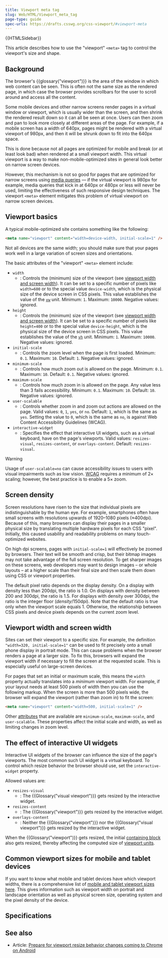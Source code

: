 ```yaml
---
title: Viewport meta tag
slug: Web/HTML/Viewport_meta_tag
page-type: guide
spec-urls: https://drafts.csswg.org/css-viewport/#viewport-meta
---
```


{{HTMLSidebar}}

This article describes how to use the "viewport" `<meta>` tag to control the viewport's size and shape.

## Background

The browser's {{glossary("viewport")}} is the area of the window in which web content can be seen. This is often not the same size as the rendered page, in which case the browser provides scrollbars for the user to scroll around and access all the content.

Some mobile devices and other narrow screens render pages in a virtual window or viewport, which is usually wider than the screen, and then shrink the rendered result down so it can all be seen at once. Users can then zoom and pan to look more closely at different areas of the page. For example, if a mobile screen has a width of 640px, pages might be rendered with a virtual viewport of 980px, and then it will be shrunk down to fit into the 640px space.

This is done because not all pages are optimized for mobile and break (or at least look bad) when rendered at a small viewport width. This virtual viewport is a way to make non-mobile-optimized sites in general look better on narrow screen devices.

However, this mechanism is not so good for pages that are optimized for narrow screens using [media queries](/Web/CSS/CSS_media_queries) — if the virtual viewport is 980px for example, media queries that kick in at 640px or 480px or less will never be used, limiting the effectiveness of such responsive design techniques. The viewport `<meta>` element mitigates this problem of virtual viewport on narrow screen devices.

## Viewport basics

A typical mobile-optimized site contains something like the following:

```html
<meta name="viewport" content="width=device-width, initial-scale=1" />
```

Not all devices are the same width; you should make sure that your pages work well in a large variation of screen sizes and orientations.

The basic attributes of the "viewport" `<meta>` element include:

- `width`
  - : Controls the (minimum) size of the viewport (see [viewport width and screen width](#viewport_width_and_screen_width)). It can be set to a specific number of pixels like `width=600` or to the special value `device-width`, which is the physical size of the device screen in CSS pixels. This value establishes the value of the [`vw`](/Web/CSS/length#relative_length_units_based_on_viewport) unit. Minimum: `1`. Maximum: `10000`. Negative values: ignored.
- `height`
  - : Controls the (minimum) size of the viewport (see [viewport width and screen width](#viewport_width_and_screen_width)). It can be set to a specific number of pixels like `height=400` or to the special value `device-height`, which is the physical size of the device screen in CSS pixels. This value establishes the value of the [`vh`](/Web/CSS/length#relative_length_units_based_on_viewport) unit. Minimum: `1`. Maximum: `10000`. Negative values: ignored.
- `initial-scale`
  - : Controls the zoom level when the page is first loaded. Minimum: `0.1`. Maximum: `10`. Default: `1`. Negative values: ignored.
- `minimum-scale`
  - : Controls how much zoom out is allowed on the page. Minimum: `0.1`. Maximum: `10`. Default: `0.1`. Negative values: ignored.
- `maximum-scale`
  - : Controls how much zoom in is allowed on the page. Any value less than 3 fails accessibility. Minimum: `0.1`. Maximum: `10`. Default: `10`. Negative values: ignored.
- `user-scalable`
  - : Controls whether zoom in and zoom out actions are allowed on the page. Valid values: `0`, `1`, `yes`, or `no`. Default: `1`, which is the same as `yes`. Setting the value to `0`, which is the same as `no`, is against Web Content Accessibility Guidelines (WCAG).
- `interactive-widget`
  - : Specifies the effect that interactive UI widgets, such as a virtual keyboard, have on the page's viewports. Valid values: `resizes-visual`, `resizes-content`, or `overlays-content`. Default: `resizes-visual`.

> [!WARNING]
> Usage of `user-scalable=no` can cause accessibility issues to users with visual impairments such as low vision. [WCAG](/Web/Accessibility/Understanding_WCAG/Perceivable#guideline_1.4_make_it_easier_for_users_to_see_and_hear_content_including_separating_foreground_from_background) requires a minimum of 2× scaling; however, the best practice is to enable a 5× zoom.

## Screen density

Screen resolutions have risen to the size that individual pixels are indistinguishable by the human eye. For example, smartphones often have small screens with resolutions upwards of 1920–1080 pixels (≈400dpi). Because of this, many browsers can display their pages in a smaller physical size by translating multiple hardware pixels for each CSS "pixel". Initially, this caused usability and readability problems on many touch-optimized websites.

On high dpi screens, pages with `initial-scale=1` will effectively be zoomed by browsers. Their text will be smooth and crisp, but their bitmap images may not take advantage of the full screen resolution. To get sharper images on these screens, web developers may want to design images – or whole layouts – at a higher scale than their final size and then scale them down using CSS or viewport properties.

The default pixel ratio depends on the display density. On a display with density less than 200dpi, the ratio is 1.0. On displays with density between 200 and 300dpi, the ratio is 1.5. For displays with density over 300dpi, the ratio is the integer floor (_density_/150dpi). Note that the default ratio is true only when the viewport scale equals 1. Otherwise, the relationship between CSS pixels and device pixels depends on the current zoom level.

## Viewport width and screen width

Sites can set their viewport to a specific size. For example, the definition `"width=320, initial-scale=1"` can be used to fit precisely onto a small phone display in portrait mode. This can cause problems when the browser renders a page at a larger size. To fix this, browsers will expand the viewport width if necessary to fill the screen at the requested scale. This is especially useful on large-screen devices.

For pages that set an initial or maximum scale, this means the `width` property actually translates into a _minimum_ viewport width. For example, if your layout needs at least 500 pixels of width then you can use the following markup. When the screen is more than 500 pixels wide, the browser will expand the viewport (rather than zoom in) to fit the screen:

```html
<meta name="viewport" content="width=500, initial-scale=1" />
```

Other [attributes](/Web/HTML/Element/meta#attributes) that are available are `minimum-scale`, `maximum-scale`, and `user-scalable`. These properties affect the initial scale and width, as well as limiting changes in zoom level.

## The effect of interactive UI widgets

Interactive UI widgets of the browser can influence the size of the page's viewports. The most common such UI widget is a virtual keyboard. To control which resize behavior the browser should use, set the `interactive-widget` property.

Allowed values are:

- `resizes-visual`
  - : The {{Glossary("visual viewport")}} gets resized by the interactive widget.
- `resizes-content`
  - : The {{Glossary("viewport")}} gets resized by the interactive widget.
- `overlays-content`
  - : Neither the {{Glossary("viewport")}} nor the {{Glossary("visual viewport")}} gets resized by the interactive widget.

When the {{Glossary("viewport")}} gets resized, the initial [containing block](/Web/CSS/Containing_block) also gets resized, thereby affecting the computed size of [viewport units](/Web/CSS/length#relative_length_units_based_on_viewport).

## Common viewport sizes for mobile and tablet devices

If you want to know what mobile and tablet devices have which viewport widths, there is a comprehensive list of [mobile and tablet viewport sizes here](https://experienceleague.adobe.com/en/docs/target/using/experiences/vec/mobile-viewports). This gives information such as viewport width on portrait and landscape orientation as well as physical screen size, operating system and the pixel density of the device.

## Specifications



## See also

- Article: [Prepare for viewport resize behavior changes coming to Chrome on Android](https://developer.chrome.com/blog/viewport-resize-behavior/)
